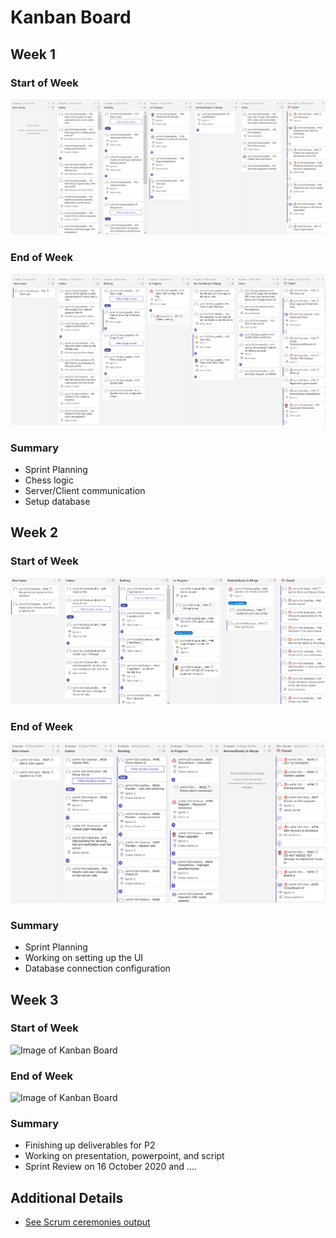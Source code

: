 # Kanban Board
## Week 1
### Start of Week
![Image of Kanban Board](Kanban_Imgs/2020-10-13-start-sprint.png)
### End of Week
![Image of Kanban Board](Kanban_Imgs/2020-10-16-end-wk.png)
### Summary
- Sprint Planning
- Chess logic
- Server/Client communication
- Setup database

## Week 2
### Start of Week
![Image of Kanban Board](Kanban_Imgs/2020-10-20-start-sprint.png)
### End of Week
![Image of Kanban Board](Kanban_Imgs/2020-10-24-end-wk.png)
### Summary
- Sprint Planning
- Working on setting up the UI
- Database connection configuration

## Week 3
### Start of Week
![Image of Kanban Board](Kanban_Imgs/start-sprint.png)
### End of Week
![Image of Kanban Board](Kanban_Imgs/end-wk.png)
### Summary
- Finishing up deliverables for P2
- Working on presentation, powerpoint, and script
- Sprint Review on 16 October 2020 and ....

## Additional Details
- [See Scrum ceremonies output](https://github.com/rwahlst/cs414-f20-DedicatedRAMs/blob/master/design/Sprints/Sprint2_P2.md)

